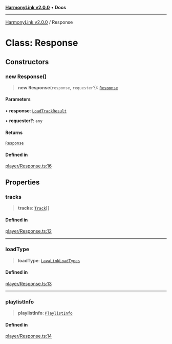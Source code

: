 [**HarmonyLink v2.0.0**](../README.md) • **Docs**

***

[HarmonyLink v2.0.0](../globals.md) / Response

# Class: Response

## Constructors

### new Response()

> **new Response**(`response`, `requester`?): [`Response`](Response.md)

#### Parameters

• **response**: [`LoadTrackResult`](../type-aliases/LoadTrackResult.md)

• **requester?**: `any`

#### Returns

[`Response`](Response.md)

#### Defined in

[player/Response.ts:16](https://github.com/Joniii11/HarmonyLink/blob/master/src/player/Response.ts#L16)

## Properties

### tracks

> **tracks**: [`Track`](Track.md)[]

#### Defined in

[player/Response.ts:12](https://github.com/Joniii11/HarmonyLink/blob/master/src/player/Response.ts#L12)

***

### loadType

> **loadType**: [`LavaLinkLoadTypes`](../type-aliases/LavaLinkLoadTypes.md)

#### Defined in

[player/Response.ts:13](https://github.com/Joniii11/HarmonyLink/blob/master/src/player/Response.ts#L13)

***

### playlistInfo

> **playlistInfo**: [`PlaylistInfo`](../type-aliases/PlaylistInfo.md)

#### Defined in

[player/Response.ts:14](https://github.com/Joniii11/HarmonyLink/blob/master/src/player/Response.ts#L14)
